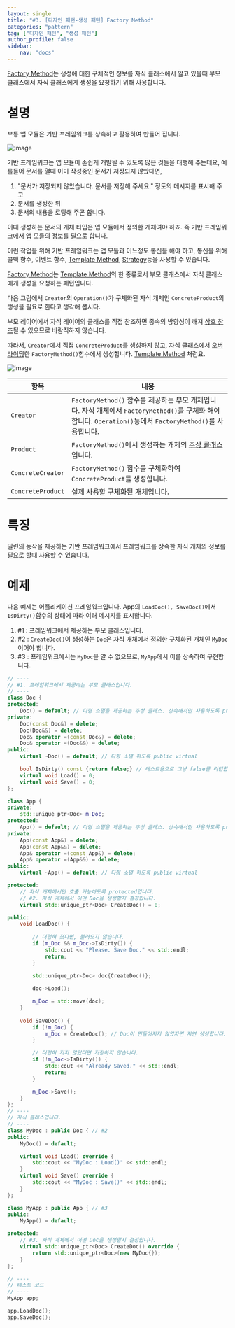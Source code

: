```yaml
---
layout: single
title: "#3. [디자인 패턴-생성 패턴] Factory Method"
categories: "pattern"
tag: ["디자인 패턴", "생성 패턴"]
author_profile: false
sidebar: 
    nav: "docs"
---
```


[Factory Method](https://tango1202.github.io/pattern/pattern-factory-method/)는 생성에 대한 구체적인 정보를 자식 클래스에서 알고 있을때 부모 클래스에서 자식 클래스에게 생성을 요청하기 위해 사용합니다.

# 설명

보통 앱 모듈은 기반 프레임워크를 상속하고 활용하여 만들어 집니다.

![image](https://github.com/tango1202/tango1202.github.io/assets/133472501/520c9dad-f288-4478-8d2c-bd335d762e99)

기반 프레임워크는 앱 모듈이 손쉽게 개발될 수 있도록 많은 것들을 대행해 주는데요, 예를들어 문서를 열때 이미 작성중인 문서가 저장되지 않았다면, 

1. "문서가 저장되지 않았습니다. 문서를 저장해 주세요." 정도의 메시지를 표시해 주고 
2. 문서를 생성한 뒤 
3. 문서의 내용을 로딩해 주곤 합니다. 

이때 생성하는 문서의 개체 타입은 앱 모듈에서 정의한 개체여야 하죠. 즉 기반 프레임워크에서 앱 모듈의 정보를 필요로 합니다. 

이런 작업을 위해 기반 프레임워크는 앱 모듈과 어느정도 통신을 해야 하고, 통신을 위해 콜백 함수, 이벤트 함수, [Template Method](https://tango1202.github.io/pattern/pattern-template-method/), [Strategy](https://tango1202.github.io/pattern/pattern-strategy/)등을 사용할 수 있습니다.

[Factory Method](https://tango1202.github.io/pattern/pattern-factory-method/)는 
[Template Method](https://tango1202.github.io/pattern/pattern-template-method/)의 한 종류로서 부모 클래스에서 자식 클래스에게 생성을 요청하는 패턴입니다.

다음 그림에서 `Creator`의 `Operation()`가 구체화된 자식 개체인 `ConcreteProduct`의 생성을 필요로 한다고 생각해 봅시다. 

부모 레이어에서 자식 레이어의 클래스를 직접 참조하면 종속의 방향성이 깨져 [상호 참조](https://tango1202.github.io/mordern-cpp-stl/mordern-cpp-stl-shared_ptr-weak_ptr/#%EC%83%81%ED%98%B8-%EC%B0%B8%EC%A1%B0)될 수 있으므로 바람직하지 않습니다. 

따라서, `Creator`에서 직접 `ConcreteProduct`를 생성하지 않고, 자식 클래스에서 [오버라이딩](https://tango1202.github.io/legacy-cpp-oop/legacy-cpp-oop-inheritance/#%EB%B6%80%EB%AA%A8-%EA%B0%9C%EC%B2%B4%EC%9D%98-%EA%B0%80%EC%83%81-%ED%95%A8%EC%88%98-%EC%98%A4%EB%B2%84%EB%9D%BC%EC%9D%B4%EB%94%A9)한 `FactoryMethod()`함수에서 생성합니다. [Template Method](https://tango1202.github.io/pattern/pattern-template-method/) 처럼요.

![image](https://github.com/tango1202/tango1202.github.io/assets/133472501/19d3024a-a4c7-44e8-a621-5f018b2ff355)

|항목|내용|
|--|--|
|`Creator`|`FactoryMethod()` 함수를 제공하는 부모 개체입니다. 자식 개체에서 `FactoryMethod()`를 구체화 해야 합니다. `Operation()`등에서 `FactoryMethod()`를 사용합니다.|
|`Product`|`FactoryMethod()`에서 생성하는 개체의 [추상 클래스](https://tango1202.github.io/legacy-cpp-oop/legacy-cpp-oop-abstract-class-interface/#%EC%B6%94%EC%83%81-%ED%81%B4%EB%9E%98%EC%8A%A4)입니다.|
|`ConcreteCreator`|`FactoryMethod()` 함수를 구체화하여 `ConcreteProduct`를 생성합니다.|
|`ConcreteProduct`|실제 사용할 구체화된 개체입니다.|

# 특징

일련의 동작을 제공하는 기반 프레임워크에서 프레임워크를 상속한 자식 개체의 정보를 필요로 할때 사용할 수 있습니다.

# 예제

다음 예제는 어플리케이션 프레임워크입니다. App의 `LoadDoc(), SaveDoc()`에서 `IsDirty()`함수의 상태에 따라 여러 메시지를 표시합니다. 

1. #1 : 프레임워크에서 제공하는 부모 클래스입니다.
2. #2 : `CreateDoc()`이 생성하는 `Doc`은 자식 개체에서 정의한 구체화된 개체인 `MyDoc`이어야 합니다.
3. #3 : 프레임워크에서는 `MyDoc`을 알 수 없으므로, `MyApp`에서 이를 상속하여 구현합니다.

```cpp
// ----
// #1. 프레임워크에서 제공하는 부모 클래스입니다.
// ----
class Doc {
protected:
    Doc() = default; // 다형 소멸을 제공하는 추상 클래스. 상속해서만 사용하도록 protected
private:
    Doc(const Doc&) = delete; 
    Doc(Doc&&) = delete; 
    Doc& operator =(const Doc&) = delete; 
    Doc& operator =(Doc&&) = delete;   
public:
    virtual ~Doc() = default; // 다형 소멸 하도록 public virtual

    bool IsDirty() const {return false;} // 테스트용으로 그냥 false를 리턴합니다.
    virtual void Load() = 0;
    virtual void Save() = 0;
};

class App {
private:
    std::unique_ptr<Doc> m_Doc;
protected:
    App() = default; // 다형 소멸을 제공하는 추상 클래스. 상속해서만 사용하도록 protected
private:
    App(const App&) = delete;
    App(const App&&) = delete;
    App& operator =(const App&) = delete;
    App& operator =(App&&) = delete;   
public:
    virtual ~App() = default; // 다형 소멸 하도록 public virtual

protected:
    // 자식 개체에서만 호출 가능하도록 protected입니다.
    // #2. 자식 개체에서 어떤 Doc을 생성할지 결정합니다.
    virtual std::unique_ptr<Doc> CreateDoc() = 0;

public:   
    void LoadDoc() {
        
        // 더럽혀 졌다면, 불러오지 않습니다.
        if (m_Doc && m_Doc->IsDirty()) {
            std::cout << "Please. Save Doc." << std::endl;
            return;
        }

        std::unique_ptr<Doc> doc{CreateDoc()};
        
        doc->Load();

        m_Doc = std::move(doc);
    }
    
    void SaveDoc() {
        if (!m_Doc) {
            m_Doc = CreateDoc(); // Doc이 만들어지지 않았자면 지연 생성합니다.
        }

        // 더렵혀 지지 않았다면 저장하지 않습니다.
        if (!m_Doc->IsDirty()) {
            std::cout << "Already Saved." << std::endl;
            return;
        }

        m_Doc->Save();
    }
};
// ----
// 자식 클래스입니다.
// ----
class MyDoc : public Doc { // #2
public:
    MyDoc() = default;

    virtual void Load() override {
        std::cout << "MyDoc : Load()" << std::endl;
    }
    virtual void Save() override {
        std::cout << "MyDoc : Save()" << std::endl;
    }    
};

class MyApp : public App { // #3
public:
    MyApp() = default;

protected:    
    // #3. 자식 개체에서 어떤 Doc을 생성할지 결정합니다.
    virtual std::unique_ptr<Doc> CreateDoc() override {
        return std::unique_ptr<Doc>(new MyDoc{});
    }
};

// ----
// 테스트 코드
// ----
MyApp app;

app.LoadDoc();
app.SaveDoc();
```


